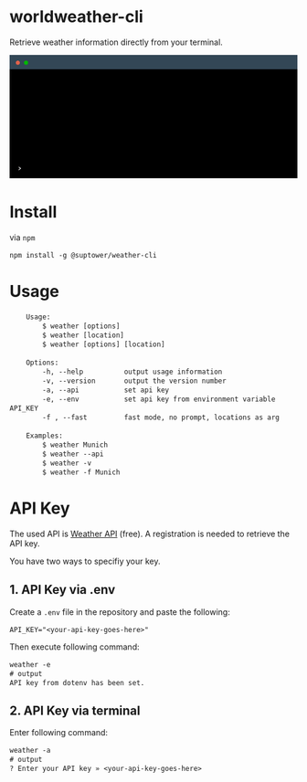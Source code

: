 # worldweather-cli

Retrieve weather information directly from your terminal.

![terminal example usage](terminal.gif)

# Install
via `npm`
```
npm install -g @suptower/weather-cli
```

# Usage
```
    Usage: 
        $ weather [options]
        $ weather [location]
        $ weather [options] [location]

    Options:
        -h, --help          output usage information
        -v, --version       output the version number
        -a, --api           set api key
        -e, --env           set api key from environment variable API_KEY
        -f , --fast         fast mode, no prompt, locations as arg

    Examples:
        $ weather Munich
        $ weather --api
        $ weather -v
        $ weather -f Munich
```

# API Key
The used API is [Weather API](https://www.weatherapi.com) (free). A registration is needed to retrieve the API key.

You have two ways to specifiy your key.

## 1. API Key via .env
Create a `.env` file in the repository and paste the following:
```
API_KEY="<your-api-key-goes-here>"
```
Then execute following command:
```
weather -e
# output
API key from dotenv has been set.
```

## 2. API Key via terminal
Enter following command:
```
weather -a
# output
? Enter your API key » <your-api-key-goes-here>
```